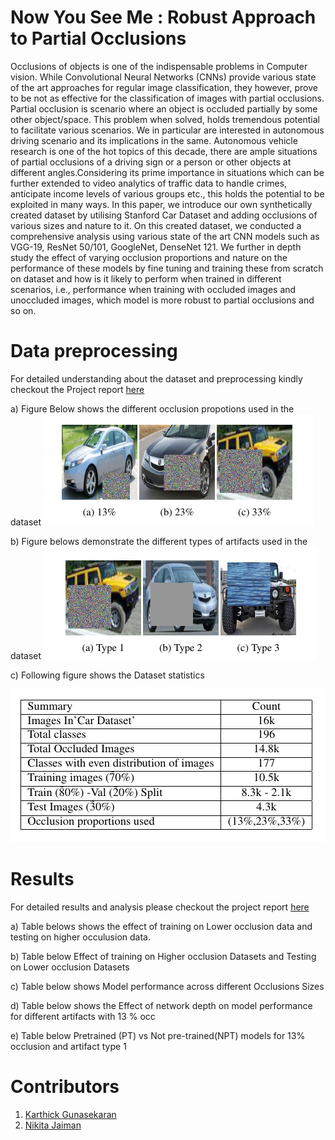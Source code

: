 # Now You See Me : Robust Approach to Partial Occlusions
Occlusions of objects is one of the indispensable problems in Computer vision. While Convolutional Neural Networks (CNNs) provide various state of the art approaches for regular image classification, they however, prove to be not as effective for the classification of images with partial occlusions. Partial occlusion is scenario where an object is occluded partially by some other object/space. This problem when solved, holds tremendous potential to facilitate various scenarios. We in particular are interested in autonomous driving scenario and its implications in the same. Autonomous vehicle research is one of the hot topics of this decade, there are ample situations of partial occlusions of a driving sign or a person or other objects at different angles.Considering its prime importance in situations which can be further extended to video analytics of traffic data to handle crimes, anticipate income levels of various groups etc., this holds the potential to be exploited in many ways. In this paper, we introduce our own synthetically created dataset by utilising Stanford Car Dataset and adding occlusions of various sizes and nature to it. On this created dataset, we conducted a comprehensive analysis using various state of the art CNN models such as VGG-19, ResNet 50/101, GoogleNet, DenseNet 121. We further in depth study the effect of varying occlusion proportions and nature on the performance of these models by fine tuning and training these from scratch on dataset and how is it likely to perform when trained in different scenarios, i.e., performance when training with occluded images and unoccluded images, which model is more robust to partial occlusions and so on.

# Data preprocessing
For detailed understanding about the dataset and preprocessing kindly checkout the Project report [here](Report/now_you_see_me_robust_approach_to_partial_occlusions.pdf)

a) Figure Below shows the different occlusion propotions used in the dataset
![Different Occ sizes](Images/diff_occ_size_nocap.png)

b) Figure belows demonstrate the different types of artifacts used in the dataset
![Different artifacts](Images/diffartifacts.png)

c) Following figure shows the Dataset statistics

![Data stats](Images/dataset_stat.png)

# Results 
For detailed results and analysis please checkout the project report [here](Report/now_you_see_me_robust_approach_to_partial_occlusions.pdf)

a) Table belows shows the effect of training on Lower occlusion data and testing on higher occulusion data.


b) Table below Effect of training on Higher occlusion Datasets and Testing on Lower occlusion Datasets


c) Table below shows Model performance across different Occlusions Sizes


d) Table below shows the Effect of network depth on model performance for different artifacts with 13 % occ


e) Table below Pretrained (PT) vs Not pre-trained(NPT) models for 13% occlusion and artifact type 1



# Contributors 
1. [Karthick Gunasekaran](https://www.linkedin.com/in/karthickpgunasekaran/)
2. [Nikita Jaiman](https://www.linkedin.com/in/nikitajaiman/)
